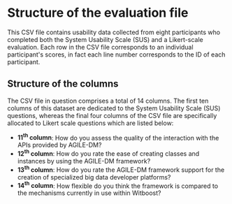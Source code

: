 # Structure of the evaluation file
This CSV file contains usability data collected from eight participants who completed both the System Usability Scale (SUS) and a Likert-scale evaluation. Each row in the CSV file corresponds to an individual participant's scores, in fact each line number corresponds to the ID of each participant.
## Structure of the columns
The CSV file in question comprises a total of 14 columns. The first ten columns of this dataset are dedicated to the System Usability Scale (SUS) questions, whereas the final four columns of the CSV file are specifically allocated to Likert scale questions which are listed below:
- <b>11<sup>th</sup> column</b>: How do you assess the quality of the interaction with the APIs provided by AGILE-DM?
- <b>12<sup>th</sup> column</b>: How do you rate the ease of creating classes and instances by using the AGILE-DM framework?
- <b>13<sup>th</sup> column</b>: How do you rate the AGILE-DM framework support for the creation of specialized big data developer platforms?
- <b>14<sup>th</sup> column</b>: How flexible do you think the framework is compared to the mechanisms currently in use within Witboost?

